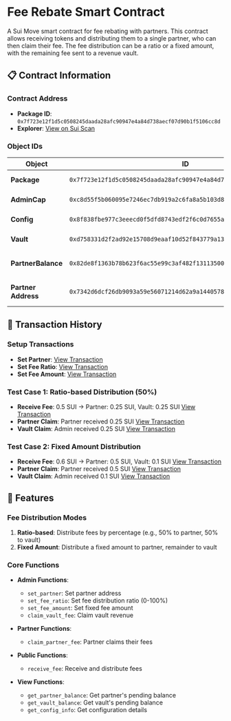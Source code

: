 # Fee Rebate Smart Contract

A Sui Move smart contract for fee rebating with partners. This contract allows receiving tokens and distributing them to a single partner, who can then claim their fee. The fee distribution can be a ratio or a fixed amount, with the remaining fee sent to a revenue vault.

## 📋 Contract Information

### Contract Address
- **Package ID**: `0x7f723e12f1d5c0508245daada28afc90947e4a84d738aecf07d90b1f5106cc8d`
- **Explorer**: [View on Sui Scan](https://suiscan.xyz/testnet/object/0x7f723e12f1d5c0508245daada28afc90947e4a84d738aecf07d90b1f5106cc8d/tx-blocks)

### Object IDs
| Object | ID | Type | Description |
|--------|----|----|-------------|
| **Package** | `0x7f723e12f1d5c0508245daada28afc90947e4a84d738aecf07d90b1f5106cc8d` | Immutable | Contract package |
| **AdminCap** | `0xc8d55f5b060095e7246ec7db919a2c6fa8a5b103d8815dd296c5830164ba1260` | Owned | Admin capability |
| **Config** | `0x8f838fbe977c3eeecd0f5dfd8743edf2f6c0d7655a249183a292fb538896c585` | Shared | Configuration object |
| **Vault** | `0xd758331d2f2ad92e15708d9eaaf10d52f843779a13d116fedeba6f000f95f67f` | Shared | Revenue vault |
| **PartnerBalance** | `0x82de8f1363b78b623f6ac55e99c3af482f131135005a3fc08421bf776d4618f4` | Shared | Partner balance tracker |
| **Partner Address** | `0x7342d6dcf26db9093a59e56071214d62a9a1440578f9a63f082b5ebc45d5bd66` | Address | Partner wallet address |

## 🔗 Transaction History

### Setup Transactions
- **Set Partner**: [View Transaction](https://suiscan.xyz/testnet/tx/C8vo4gwvAs13i9UEnQ18Z8kiSSTsSWubQoWKPYmgt5Gt)
- **Set Fee Ratio**: [View Transaction](https://suiscan.xyz/testnet/tx/24FJP3BzxMPdNHnPgWHzz6aia847pWKW6SiEWuAGDX8o)
- **Set Fee Amount**: [View Transaction](https://suiscan.xyz/testnet/tx/5Mmi4AFFcbZ988WZuKoXEbHMoizU4Q8WF26AP2rveMaS)

### Test Case 1: Ratio-based Distribution (50%)
- **Receive Fee**: 0.5 SUI → Partner: 0.25 SUI, Vault: 0.25 SUI [View Transaction](https://suiscan.xyz/testnet/tx/CuZe9reWxmCqreUnKHkkAyYpHVbdgvLfZ8tJzE58eagp)
- **Partner Claim**: Partner received 0.25 SUI [View Transaction](https://suiscan.xyz/testnet/tx/3W1taccKSgZgARKRrLbSWTp3CyADaCzXqxNzBipAtpHp)
- **Vault Claim**: Admin received 0.25 SUI [View Transaction](https://suiscan.xyz/testnet/tx/9LP51k9ugSRHqxgQ6x3B6jv9PS5GXe5c5DxK1sy8frGM)

### Test Case 2: Fixed Amount Distribution
- **Receive Fee**: 0.6 SUI → Partner: 0.5 SUI, Vault: 0.1 SUI [View Transaction](https://suiscan.xyz/testnet/tx/8Wp4P6QPFzRzJpybyTajPPGMTDcfh3ytxJnpJTjQfiFi)
- **Partner Claim**: Partner received 0.5 SUI [View Transaction](https://suiscan.xyz/testnet/tx/ELb3htpCXHauW8PHA8doMN77bRBA3HR7CX6HpoJJbRKB)
- **Vault Claim**: Admin received 0.1 SUI [View Transaction](https://suiscan.xyz/testnet/tx/4Qv2FVrY5JDYvA1uNCDhH6B3VVsHHFhz8PsNmx1iRDyV)


## 🚀 Features

### Fee Distribution Modes
1. **Ratio-based**: Distribute fees by percentage (e.g., 50% to partner, 50% to vault)
2. **Fixed Amount**: Distribute a fixed amount to partner, remainder to vault

### Core Functions
- **Admin Functions**:
  - `set_partner`: Set partner address
  - `set_fee_ratio`: Set fee distribution ratio (0-100%)
  - `set_fee_amount`: Set fixed fee amount
  - `claim_vault_fee`: Claim vault revenue

- **Partner Functions**:
  - `claim_partner_fee`: Partner claims their fees

- **Public Functions**:
  - `receive_fee`: Receive and distribute fees

- **View Functions**:
  - `get_partner_balance`: Get partner's pending balance
  - `get_vault_balance`: Get vault's pending balance
  - `get_config_info`: Get configuration details
